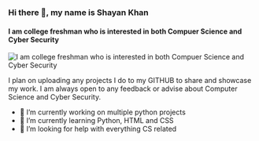 ### Hi there 👋, my name is Shayan Khan
#### I am college freshman who is interested in both Compuer Science and Cyber Security
![I am college freshman who is interested in both Compuer Science and Cyber Security](https://animesher.com/orig/0/7/71/716/animesher.com_art-tumblr-dullahan-71656.gif)

I plan on uploading any projects I do to my GITHUB to share and showcase my work. I am always open to any feedback or advise about Computer Science and Cyber Security.

- 🔭 I’m currently working on multiple python projects  
- 🌱 I’m currently learning Python, HTML and CSS 
- 🤔 I’m looking for help with everything CS related 




